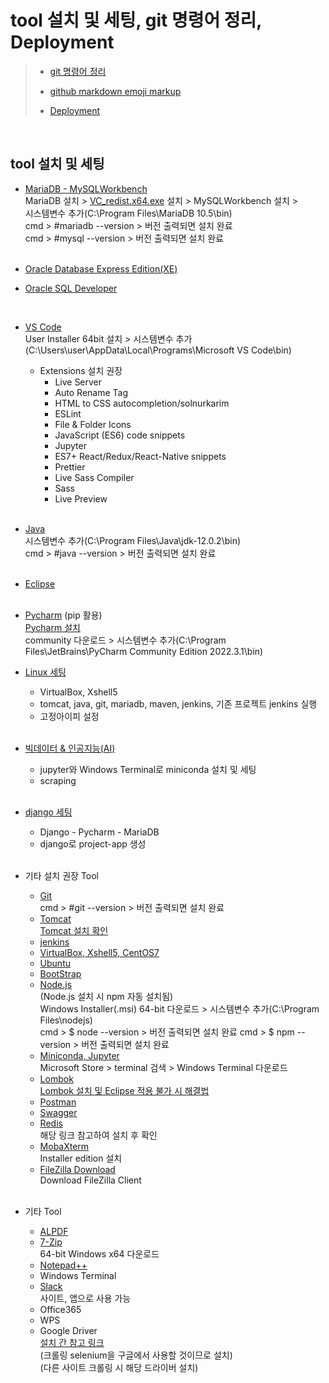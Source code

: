 # tool 설치 및 세팅, git 명령어 정리, Deployment
> - [git 명령어 정리](https://github.com/Son-Sumin/mine/blob/main/git.md)   
> - [github markdown emoji markup](https://gist.github.com/rxaviers/7360908)   
>    
> - [Deployment](https://github.com/Son-Sumin/springboot-test/tree/main/deployment)
<br>

## tool 설치 및 세팅   
- [MariaDB - MySQLWorkbench](https://github.com/Son-Sumin/mine/blob/main/MariaDB_MySQL%20Workbench.md)   
  MariaDB 설치 > [VC_redist.x64.exe](https://github.com/Son-Sumin/mine/blob/main/VC_redist.x64.exe) 설치 > MySQLWorkbench 설치 >   
  시스템변수 추가(C:\Program Files\MariaDB 10.5\bin)   
  cmd > #mariadb --version > 버전 출력되면 설치 완료   
  cmd > #mysql --version > 버전 출력되면 설치 완료   
  <br>
  
- [Oracle Database Express Edition(XE)](https://www.oracle.com/database/technologies/xe-downloads.html)   
- [Oracle SQL Developer](https://www.oracle.com/database/sqldeveloper/technologies/download/)
<br>

- [VS Code](https://code.visualstudio.com/Download)   
  User Installer 64bit 설치 > 시스템변수 추가(C:\Users\user\AppData\Local\Programs\Microsoft VS Code\bin)   
  * Extensions 설치 권장   
    - Live Server    
    - Auto Rename Tag   
    - HTML to CSS autocompletion/solnurkarim   
    - ESLint   
    - File & Folder Icons   
    - JavaScript (ES6) code snippets   
    - Jupyter   
    - ES7+ React/Redux/React-Native snippets   
    - Prettier   
    - Live Sass Compiler   
    - Sass   
    - Live Preview   
  <br>
 
- [Java](https://www.oracle.com/kr/java/technologies/javase/jdk12-archive-downloads.html)   
  시스템변수 추가(C:\Program Files\Java\jdk-12.0.2\bin)   
  cmd > #java --version > 버전 출력되면 설치 완료   
  <br>
  
- [Eclipse](https://github.com/Son-Sumin/mine/blob/main/Eclipse.md)   
  <br>
  
- [Pycharm](https://github.com/Son-Sumin/python-practices/blob/main/1017%20%ED%8C%8C%EC%9D%B4%EC%B0%B8%20%EC%84%A4%EC%B9%98.md) (pip 활용)   
  [Pycharm 설치](https://www.jetbrains.com/ko-kr/pycharm/download/#section=windows)   
  community 다운로드 > 시스템변수 추가(C:\Program Files\JetBrains\PyCharm Community Edition 2022.3.1\bin)
  <br>

- [Linux 세팅](https://github.com/Son-Sumin/Linux)
  * VirtualBox, Xshell5   
  * tomcat, java, git, mariadb, maven, jenkins, 기존 프로젝트 jenkins 실행   
  * 고정아이피 설정   
  <br>
  
- [빅데이터 & 인공지능(AI)](https://github.com/Son-Sumin/ml_dl/blob/main/%EC%B4%88%EA%B8%B0%EC%84%A4%EC%A0%95.md)
  * jupyter와 Windows Terminal로 miniconda 설치 및 세팅   
  * scraping
  <br>
  
- [django 세팅](https://github.com/Son-Sumin/django)   
  * Django - Pycharm - MariaDB   
  * django로 project-app 생성   
  <br>
   
- 기타 설치 권장 Tool   
  * [Git](https://git-scm.com/download/win)   
    cmd > #git --version > 버전 출력되면 설치 완료
  * [Tomcat](https://tomcat.apache.org/download-90.cgi)   
    [Tomcat 설치 확인](https://www.iotworks.co.kr/xe/index.php?mid=Server&document_srl=59397)   
  * [jenkins](https://github.com/Son-Sumin/Linux/tree/main/%EC%84%A4%EC%B9%98)   
  * [VirtualBox, Xshell5, CentOS7](https://github.com/Son-Sumin/Linux)    
  * [Ubuntu](https://ubuntu.com/download/desktop)   
  * [BootStrap](https://getbootstrap.com/docs/3.4/getting-started/)   
  * [Node.js](https://nodejs.org/ko/download/)   
    (Node.js 설치 시 npm 자동 설치됨)   
    Windows Installer(.msi) 64-bit 다운로드 > 시스템변수 추가(C:\Program Files\nodejs\)   
    cmd > $ node --version > 버전 출력되면 설치 완료
    cmd > $ npm --version > 버전 출력되면 설치 완료
  * [Miniconda, Jupyter](https://github.com/Son-Sumin/ml_dl/blob/main/%EC%B4%88%EA%B8%B0%EC%84%A4%EC%A0%95.md)   
    Microsoft Store > terminal 검색 > Windows Terminal 다운로드   
  * [Lombok](https://projectlombok.org/download)   
    [Lombok 설치 및 Eclipse 적용 불가 시 해결법](https://github.com/Son-Sumin/mine/blob/main/Lombok%20%EC%84%A4%EC%B9%98%20%EB%B0%8F%20%EC%A0%81%EC%9A%A9.md)   
  * [Postman](https://www.postman.com/downloads/)   
  * [Swagger](https://github.com/Son-Sumin/mine/blob/main/Swagger%20dependency.md)   
  * [Redis](https://oingdaddy.tistory.com/225)   
    해당 링크 참고하여 설치 후 확인   
  * [MobaXterm](https://mobaxterm.mobatek.net/download-home-edition.html)   
    Installer edition 설치
  * [FileZilla Download](https://filezilla-project.org/)   
    Download FileZilla Client
  <br>

- 기타 Tool   
  * [ALPDF](https://www.altools.co.kr/download/alpdf.aspx)   
  * [7-Zip](https://www.7-zip.org/download.html)   
    64-bit Windows x64 다운로드   
  * [Notepad++](https://notepad-plus-plus.org/downloads/)   
  * Windows Terminal   
  * [Slack](https://slack.com/intl/ko-kr/downloads/windows)   
    사이트, 앱으로 사용 가능   
  * Office365   
  * WPS   
  * Google Driver   
    [설치 간 참고 링크](https://github.com/Son-Sumin/ml_dl/tree/main/scraping)   
    (크롤링 selenium을 구글에서 사용할 것이므로 설치)   
    (다른 사이트 크롤링 시 해당 드라이버 설치)   
